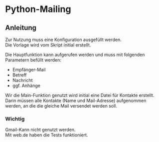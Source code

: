 # Python-Mailing
## Anleitung
Zur Nutzung muss eine Konfiguration ausgefüllt werden.\
Die Vorlage wird vom Skript initial erstellt.

Die Hauptfunktion kann aufgerufen werden und muss mit folgenden Parametern befüllt werden:
- Empfänger-Mail
- Betreff
- Nachricht
- ggf. Anhänge

Wir die Main-Funktion genutzt wird initial eine Datei für Kontakte erstellt.\
Darin müssen alle Kontakte (Name und Mail-Adresse) aufgenommen werden, an die die gleiche Mail versendet werden soll.

### Wichtig
Gmail-Kann nicht genutzt werden.\
Mit web.de haben die Tests funktioniert.